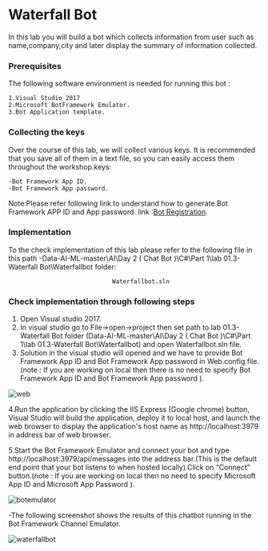 ﻿# Waterfall Bot

In this lab you will build a bot which collects information from user such as name,company,city and later display the summary of information collected.
### Prerequisites
The following software environment is needed for running this bot :

```
1.Visual Studio 2017
2.Microsoft BotFramework Emulator.
3.Bot Application template.
```

### Collecting the keys

Over the course of this lab, we will collect various keys. It is recommended that you save all of them in a text file, so you can easily access them throughout the workshop.keys:

```
-Bot Framework App ID.
-Bot Framework App password.
```

Note:Please refer following link to understand how to generate Bot Framework APP ID and App password.  link :[Bot Registration](https://docs.microsoft.com/en-us/azure/bot-service/bot-service-quickstart-registration?view=azure-bot-service-3.0).

### Implementation

To the check implementation of this lab please refer to the following file in this path -Data-AI-ML-master\AI\Day 2 ( Chat Bot )\C#\Part 1\lab 01.3-Waterfall Bot\Waterfallbot  folder:

```
                             Waterfallbot.sln
```

### Check implementation through following steps

1. Open Visual studio 2017.
2. In visual studio go to File->open->project then set path to lab 01.3-Waterfall Bot folder (Data-AI-ML-master\AI\Day 2 ( Chat Bot )\C#\Part 1\lab 01.3-Waterfall Bot\Waterfallbot) and open Waterfallbot.sln file.
3. Solution in the visual studio will opened and  we have to provide Bot Framework App ID and Bot Framework App password in Web.config file.(note : If you are working on local then there is no need to specify Bot Framework App ID and Bot Framework App password ).

![web](https://user-images.githubusercontent.com/31923904/40702591-1b000c26-6400-11e8-89a3-6bbbc4aaa6b8.png)

4.Run the application by clicking the IIS Express (Google chrome) button, Visual Studio will build the application, deploy it to local host, and launch the web browser to display the application's host name as http://localhost:3979 in address bar of web browser. 

5.Start the Bot Framework Emulator and connect your bot and type http://localhost:3979/api/messages into the address bar.(This is the default end point that your bot listens to when hosted locally).Click on “Connect” button.(note : If you are working on local then no need to specify Microsoft App ID and Microsoft App Password ).

![botemulator](https://user-images.githubusercontent.com/31923904/40710991-b411a8fe-6417-11e8-96e9-7bad98d7a192.png)

  -The following screenshot shows the results of this chatbot running in the Bot Framework Channel Emulator.

![waterfallbot](https://user-images.githubusercontent.com/31923904/40911940-d077b750-680d-11e8-97f8-c665a8edbc4c.png)
                                    










